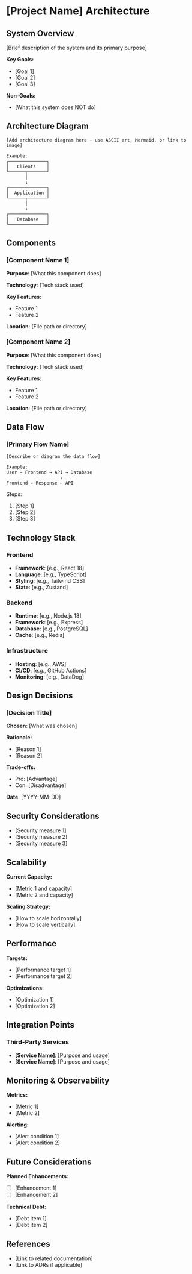 # [Project Name] Architecture

## System Overview

[Brief description of the system and its primary purpose]

**Key Goals:**
- [Goal 1]
- [Goal 2]
- [Goal 3]

**Non-Goals:**
- [What this system does NOT do]

## Architecture Diagram

```
[Add architecture diagram here - use ASCII art, Mermaid, or link to image]

Example:
┌──────────────┐
│   Clients    │
└──────┬───────┘
       │
       ↓
┌──────────────┐
│  Application │
└──────┬───────┘
       │
       ↓
┌──────────────┐
│   Database   │
└──────────────┘
```

## Components

### [Component Name 1]

**Purpose**: [What this component does]

**Technology**: [Tech stack used]

**Key Features:**
- Feature 1
- Feature 2

**Location**: [File path or directory]

### [Component Name 2]

**Purpose**: [What this component does]

**Technology**: [Tech stack used]

**Key Features:**
- Feature 1
- Feature 2

**Location**: [File path or directory]

## Data Flow

### [Primary Flow Name]

```
[Describe or diagram the data flow]

Example:
User → Frontend → API → Database
                    ↓
Frontend ← Response ← API
```

Steps:
1. [Step 1]
2. [Step 2]
3. [Step 3]

## Technology Stack

### Frontend
- **Framework**: [e.g., React 18]
- **Language**: [e.g., TypeScript]
- **Styling**: [e.g., Tailwind CSS]
- **State**: [e.g., Zustand]

### Backend
- **Runtime**: [e.g., Node.js 18]
- **Framework**: [e.g., Express]
- **Database**: [e.g., PostgreSQL]
- **Cache**: [e.g., Redis]

### Infrastructure
- **Hosting**: [e.g., AWS]
- **CI/CD**: [e.g., GitHub Actions]
- **Monitoring**: [e.g., DataDog]

## Design Decisions

### [Decision Title]

**Chosen**: [What was chosen]

**Rationale:**
- [Reason 1]
- [Reason 2]

**Trade-offs:**
- Pro: [Advantage]
- Con: [Disadvantage]

**Date**: [YYYY-MM-DD]

## Security Considerations

- [Security measure 1]
- [Security measure 2]
- [Security measure 3]

## Scalability

**Current Capacity:**
- [Metric 1 and capacity]
- [Metric 2 and capacity]

**Scaling Strategy:**
- [How to scale horizontally]
- [How to scale vertically]

## Performance

**Targets:**
- [Performance target 1]
- [Performance target 2]

**Optimizations:**
- [Optimization 1]
- [Optimization 2]

## Integration Points

### Third-Party Services
- **[Service Name]**: [Purpose and usage]
- **[Service Name]**: [Purpose and usage]

## Monitoring & Observability

**Metrics:**
- [Metric 1]
- [Metric 2]

**Alerting:**
- [Alert condition 1]
- [Alert condition 2]

## Future Considerations

**Planned Enhancements:**
- [ ] [Enhancement 1]
- [ ] [Enhancement 2]

**Technical Debt:**
- [Debt item 1]
- [Debt item 2]

## References

- [Link to related documentation]
- [Link to ADRs if applicable]
